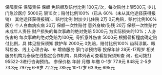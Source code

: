 保障责任
保障责任
保额
免赔额及赔付比例
100元/次，每次赔付上限500元
少儿门急诊医疗
5000元
限10次；赔付比例100%（已从
60%（未从其他途径获得报销）
其他途径获得报销）、赔付比例
附加少儿住院
2万
0元免赔，赔付比例100%
医疗
个人白血病疾病
30万
保额一次性赔付
意外身故/伤残
20万
保额一次性赔付
未成年人责任
财产损失的每次事故的绝对免赔
5000元
为实际损失的10%；人身伤害的
每次事故的绝对免赔为100元;
骨折意外伤害
5000元
根据骨折程度确定赔付比例，具
体见投保须知
救护车
2000元
0免赔，赔付比例100%
齿科涂氟、眼科检查、线上心理咨询、专
增值服务
家门诊预约等
投保年龄
28天-17周岁
相关服务机构为泰康在线指定合作机构，具体列表可查看投保须知查
询，也可拨打95522-3进行咨询预约。
参保价格
年龄
月缴
年缴
0-1岁
77.9元
848元
2-5岁
73.3元
797元
6-9岁
72.2元
785元
10-17岁
63.9元
695元
